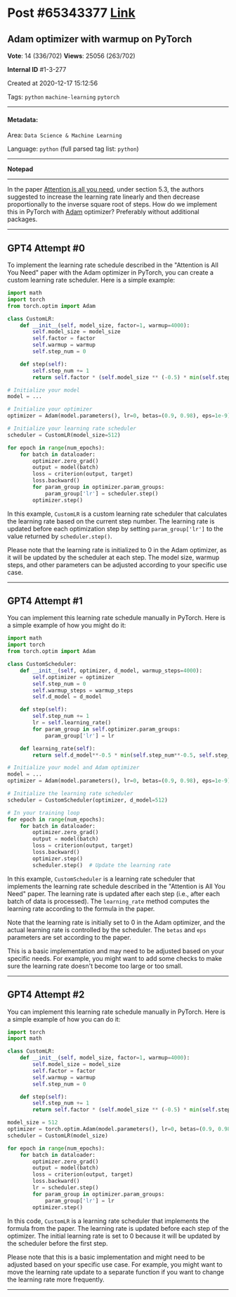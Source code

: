 
# Post \#65343377 [Link](https://stackoverflow.com/questions/65343377/)

## Adam optimizer with warmup on PyTorch

**Vote**: 14 (336/702) **Views**: 25056 (263/702) 

**Internal ID** \#1-3-277

Created at 2020-12-17 15:12:56

Tags: `python` `machine-learning` `pytorch`

----------

#### Metadata:

Area: `Data Science & Machine Learning`

Language: `python` (full parsed tag list: `python`)

----------

**Notepad**


----------

In the paper [Attention is all you need](https://papers.nips.cc/paper/2017/file/3f5ee243547dee91fbd053c1c4a845aa-Paper.pdf), under section 5.3, the authors suggested to increase the learning rate linearly and then decrease proportionally to the inverse square root of steps.
[](https://i.stack.imgur.com/GQurA.png)
How do we implement this in PyTorch with [Adam](https://pytorch.org/docs/stable/optim.html#torch.optim.Adam) optimizer? Preferably without additional packages.


----------
        
## GPT4 Attempt \#0

To implement the learning rate schedule described in the "Attention is All You Need" paper with the Adam optimizer in PyTorch, you can create a custom learning rate scheduler. Here is a simple example:

```python
import math
import torch
from torch.optim import Adam

class CustomLR:
    def __init__(self, model_size, factor=1, warmup=4000):
        self.model_size = model_size
        self.factor = factor
        self.warmup = warmup
        self.step_num = 0

    def step(self):
        self.step_num += 1
        return self.factor * (self.model_size ** (-0.5) * min(self.step_num ** (-0.5), self.step_num * self.warmup ** (-1.5)))

# Initialize your model
model = ...

# Initialize your optimizer
optimizer = Adam(model.parameters(), lr=0, betas=(0.9, 0.98), eps=1e-9)

# Initialize your learning rate scheduler
scheduler = CustomLR(model_size=512)

for epoch in range(num_epochs):
    for batch in dataloader:
        optimizer.zero_grad()
        output = model(batch)
        loss = criterion(output, target)
        loss.backward()
        for param_group in optimizer.param_groups:
            param_group['lr'] = scheduler.step()
        optimizer.step()
```

In this example, `CustomLR` is a custom learning rate scheduler that calculates the learning rate based on the current step number. The learning rate is updated before each optimization step by setting `param_group['lr']` to the value returned by `scheduler.step()`. 

Please note that the learning rate is initialized to 0 in the Adam optimizer, as it will be updated by the scheduler at each step. The model size, warmup steps, and other parameters can be adjusted according to your specific use case.

--------

## GPT4 Attempt \#1

You can implement this learning rate schedule manually in PyTorch. Here is a simple example of how you might do it:

```python
import math
import torch
from torch.optim import Adam

class CustomScheduler:
    def __init__(self, optimizer, d_model, warmup_steps=4000):
        self.optimizer = optimizer
        self.step_num = 0
        self.warmup_steps = warmup_steps
        self.d_model = d_model

    def step(self):
        self.step_num += 1
        lr = self.learning_rate()
        for param_group in self.optimizer.param_groups:
            param_group['lr'] = lr

    def learning_rate(self):
        return self.d_model**-0.5 * min(self.step_num**-0.5, self.step_num * self.warmup_steps**-1.5)

# Initialize your model and Adam optimizer
model = ...
optimizer = Adam(model.parameters(), lr=0, betas=(0.9, 0.98), eps=1e-9)

# Initialize the learning rate scheduler
scheduler = CustomScheduler(optimizer, d_model=512)

# In your training loop
for epoch in range(num_epochs):
    for batch in dataloader:
        optimizer.zero_grad()
        output = model(batch)
        loss = criterion(output, target)
        loss.backward()
        optimizer.step()
        scheduler.step()  # Update the learning rate
```

In this example, `CustomScheduler` is a learning rate scheduler that implements the learning rate schedule described in the "Attention is All You Need" paper. The learning rate is updated after each step (i.e., after each batch of data is processed). The `learning_rate` method computes the learning rate according to the formula in the paper.

Note that the learning rate is initially set to 0 in the Adam optimizer, and the actual learning rate is controlled by the scheduler. The `betas` and `eps` parameters are set according to the paper.

This is a basic implementation and may need to be adjusted based on your specific needs. For example, you might want to add some checks to make sure the learning rate doesn't become too large or too small.

--------

## GPT4 Attempt \#2

You can implement this learning rate schedule manually in PyTorch. Here is a simple example of how you can do it:

```python
import torch
import math

class CustomLR:
    def __init__(self, model_size, factor=1, warmup=4000):
        self.model_size = model_size
        self.factor = factor
        self.warmup = warmup
        self.step_num = 0

    def step(self):
        self.step_num += 1
        return self.factor * (self.model_size ** (-0.5) * min(self.step_num ** (-0.5), self.step_num * self.warmup ** (-1.5)))

model_size = 512
optimizer = torch.optim.Adam(model.parameters(), lr=0, betas=(0.9, 0.98), eps=1e-9)
scheduler = CustomLR(model_size)

for epoch in range(num_epochs):
    for batch in dataloader:
        optimizer.zero_grad()
        output = model(batch)
        loss = criterion(output, target)
        loss.backward()
        lr = scheduler.step()
        for param_group in optimizer.param_groups:
            param_group['lr'] = lr
        optimizer.step()
```

In this code, `CustomLR` is a learning rate scheduler that implements the formula from the paper. The learning rate is updated before each step of the optimizer. The initial learning rate is set to 0 because it will be updated by the scheduler before the first step.

Please note that this is a basic implementation and might need to be adjusted based on your specific use case. For example, you might want to move the learning rate update to a separate function if you want to change the learning rate more frequently.

--------
